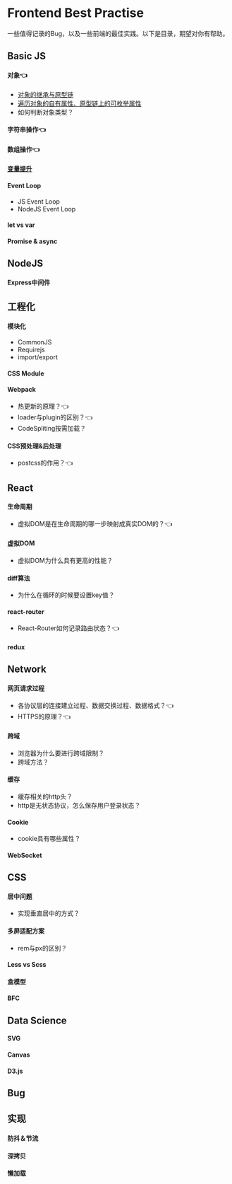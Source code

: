 # Frontend Best Practise
一些值得记录的Bug，以及一些前端的最佳实践。以下是目录，期望对你有帮助。

## Basic JS
#### 对象👈
- [对象的继承与原型链](https://github.com/panshiyao/Frontend-Best-Practise/issues/1)
- [遍历对象的自有属性、原型链上的可枚举属性](https://segmentfault.com/a/1190000007908692?_ea=1493826)
- 如何判断对象类型？
#### 字符串操作👈
#### 数组操作👈
#### [变量提升](https://github.com/creeperyang/blog/issues/16)
#### Event Loop
- JS Event Loop
- NodeJS Event Loop
#### let vs var
#### Promise & async

## NodeJS
#### Express中间件


## 工程化
#### 模块化
- CommonJS
- Requirejs
- import/export
#### CSS Module
#### Webpack
- 热更新的原理？👈
- loader与plugin的区别？👈
- CodeSpliting按需加载？
#### CSS预处理&后处理
- postcss的作用？👈

## React
#### 生命周期
- 虚拟DOM是在生命周期的哪一步映射成真实DOM的？👈
#### 虚拟DOM
- 虚拟DOM为什么具有更高的性能？
#### diff算法
- 为什么在循环的时候要设置key值？
#### react-router
- React-Router如何记录路由状态？👈
#### redux

## Network
#### 网页请求过程
- 各协议层的连接建立过程、数据交换过程、数据格式？👈
- HTTPS的原理？👈
#### 跨域
- 浏览器为什么要进行跨域限制？
- 跨域方法？
#### 缓存
- 缓存相关的http头？
- http是无状态协议，怎么保存用户登录状态？
#### Cookie
- cookie具有哪些属性？
#### WebSocket

## CSS
#### 居中问题
- 实现垂直居中的方式？
#### 多屏适配方案
- rem与px的区别？
#### Less vs Scss
#### 盒模型
#### BFC


## Data Science
#### SVG
#### Canvas
#### D3.js


## Bug


## 实现
#### 防抖＆节流
#### 深拷贝
#### 懒加载
